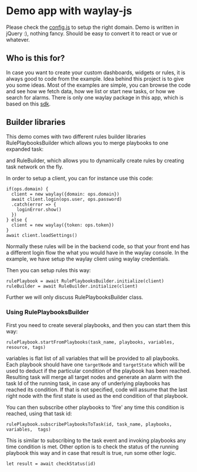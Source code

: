 # Demo app with waylay-js

Please check the [config.js](js/config.js) to setup the right domain.
Demo is written in jQuery :), nothing fancy. Should be easy to convert it to react or vue or whatever.

## Who is this for?

In case you want to create your custom dashboards, widgets or rules, it is always good to code from the example. Idea behind this project is to give you some ideas. Most of the examples are simple, you can browse the code and see how we fetch data, how we list or start new tasks, or how we search for alarms.
There is only one waylay package in this app, which is based on this [sdk](https://sdk.waylay.io/).

## Builder libraries
This demo comes with two different rules builder libraries
RulePlaybooksBuilder which allows you to merge playbooks to one expanded task:

and RuleBuilder, which allows you to dynamically create rules by creating task network on the fly.

In order to setup a client, you can for instance use this code:

```
if(ops.domain) {
  client = new waylay({domain: ops.domain})
  await client.login(ops.user, ops.password)
  .catch(error => {
    loginError.show()
  })
} else {
  client = new waylay({token: ops.token})
}
await client.loadSettings()
```

Normally these rules will be in the backend code, so that your front end has a different login flow
the what you would have in the waylay console. In the example, we have setup the waylay client using
waylay credentials.

Then you can setup rules this way:

```
rulePlaybook = await RulePlaybooksBuilder.initialize(client)
ruleBuilder = await RuleBuilder.initialize(client)
```

Further we will only discuss RulePlaybooksBuilder class.

### Using RulePlaybooksBuilder
First you need to create several playbooks, and then you can start them this way:

```
rulePlaybook.startFromPlaybooks(task_name, playbooks, variables, resource, tags)
```

variables is flat list of all variables that will be provided to all playbooks. Each playbook should have
one `targetNode` and `targetState` which will be used to deduct if the particular condition of the playbook has been
reached. Resulting task will merge all target nodes and generate an alarm with the task Id of the running task, in case any
of underlying playbooks has reached its condition. If that is not specified, code will assume that the last right node with the first
state is used as the end condition of that playbook.

You can then subscribe other playbooks to 'fire' any time this condition is reached, using that task id:

```
rulePlaybook.subscribePlaybooksToTask(id, task_name, playbooks, variables,  tags)
```

This is similar to subscribing to the task event and invoking playbooks any time condition is met. Other option
is to check the status of the running playbook this way and in case that result is true, run some other logic.
```
let result = await checkStatus(id)
```

